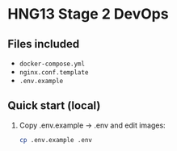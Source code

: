 # HNG13 Stage 2 DevOps

## Files included
- `docker-compose.yml`
- `nginx.conf.template`
- `.env.example`

## Quick start (local)
1. Copy .env.example -> .env and edit images:
   ```bash
   cp .env.example .env
